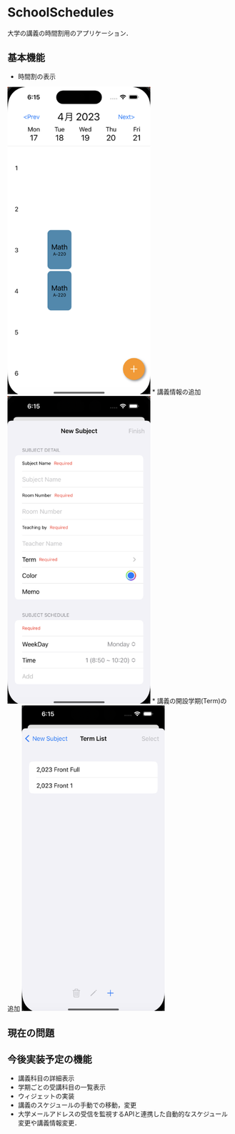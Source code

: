 # SchoolSchedules
大学の講義の時間割用のアプリケーション．

## 基本機能
* 時間割の表示
<img src="Images/SchoolScheduleApp_MainView.png" width="320px">
* 講義情報の追加
<img src="Images/SchoolScheduleApp_AddSubjectView.png"　 width="320px">
* 講義の開設学期(Term)の追加
<img src="Images/SchoolScheduleApp_TermsView.png" width="320px">

## 現在の問題

## 今後実装予定の機能
* 講義科目の詳細表示
* 学期ごとの受講科目の一覧表示
* ウィジェットの実装
* 講義のスケジュールの手動での移動，変更
* 大学メールアドレスの受信を監視するAPIと連携した自動的なスケジュール変更や講義情報変更．
